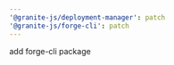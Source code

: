```yaml
---
'@granite-js/deployment-manager': patch
'@granite-js/forge-cli': patch
---
```


add forge-cli package
